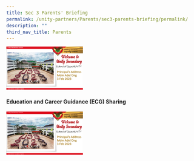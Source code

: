 ```yaml
---
title: Sec 3 Parents' Briefing
permalink: /unity-partners/Parents/sec3-parents-briefing/permalink/
description: ""
third_nav_title: Parents
---
```

<p><a href="https://online.fliphtml5.com/xkkgy/vqxd/">
<img style="width:40%" src="/images/Sec31.png">
</a></p>

#### Education and Career Guidance (ECG) Sharing

<p><a href="https://online.fliphtml5.com/xkkgy/ocov/">
<img style="width:40%" src="/images/Sec31.png">
</a></p>
